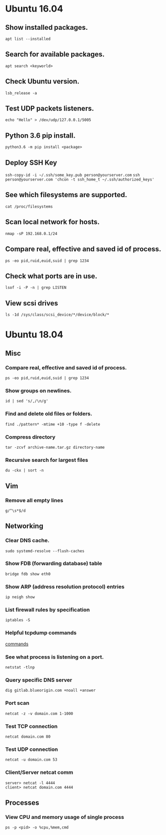 # Ubuntu 16.04
## Show installed packages.
`apt list --installed`
## Search for available packages.
`apt search <keyworld>`
## Check Ubuntu version.
`lsb_release -a`
## Test UDP packets listeners.
`echo "Hello" > /dev/udp/127.0.0.1/5005`
## Python 3.6 pip install.
`python3.6 -m pip install <package>`
## Deploy SSH Key
`ssh-copy-id -i ~/.ssh/some_key.pub person@yourserver.com`
`ssh person@yourserver.com 'chcon -t ssh_home_t ~/.ssh/authorized_keys'`
## See which filesystems are supported.
`cat /proc/filesystems`
## Scan local network for hosts.
`nmap -sP 192.168.0.1/24`
## Compare real, effective and saved id of process.
`ps -eo pid,ruid,euid,suid | grep 1234`
## Check what ports are in use.
`lsof -i -P -n | grep LISTEN`
## View scsi drives
`ls -1d /sys/class/scsi_device/*/device/block/*`

# Ubuntu 18.04
## Misc
### Compare real, effective and saved id of process.
`ps -eo pid,ruid,euid,suid | grep 1234`
### Show groups on newlines.
`id | sed 's/,/\n/g'`
### Find and delete old files or folders.
`find ./pattern* -mtime +10 -type f -delete`
### Compress directory
`tar -zcvf archive-name.tar.gz directory-name`
### Recursive search for largest files
`du -ckx | sort -n`
## Vim
### Remove all empty lines
`g/^\s*$/d`
## Networking
### Clear DNS cache.
`sudo systemd-resolve --flush-caches`
### Show FDB (forwarding database) table
`bridge fdb show eth0`
### Show ARP (address resolution protocol) entries
`ip neigh show`
### List firewall rules by specification
`iptables -S`
### Helpful tcpdump commands
<a href="https://www.rationallyparanoid.com/articles/tcpdump.html">commands</a>
### See what process is listening on a port.
`netstat -tlnp`
### Query specific DNS server
`dig gitlab.blueorigin.com +noall +answer`
### Port scan
`netcat -z -v domain.com 1-1000`
### Test TCP connection
`netcat domain.com 80`
### Test UDP connection
`netcat -u domain.com 53`
### Client/Server netcat comm
```
server> netcat -l 4444
client> netcat domain.com 4444
````
## Processes
### View CPU and memory usage of single process
`ps -p <pid> -o %cpu,%mem,cmd`
